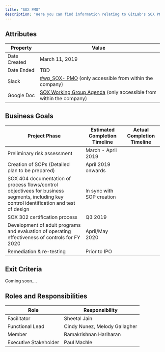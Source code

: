 ```yaml
---
title: "SOX PMO"
description: "Here you can find information relating to GitLab's SOX PMO. Learn more here!"
---
```


## Attributes

| Property | Value |
|----------|-------|
| Date Created | March 11, 2019 |
| Date Ended   | TBD |
| Slack        | [#wg_SOX- PMO](https://gitlab.slack.com/messages/CGV47EU85) (only accessible from within the company) |
| Google Doc   | [SOX Working Group Agenda](https://docs.google.com/presentation/d/1PS_eHsoJAsjOq2cwYG7I3iSLz8sG9Upck-o6JSr8sDQ/edit?usp=sharing) (only accessible from within the company) |

## Business Goals

| Project Phase  | Estimated Completion Timeline  | Actual Completion Timeline |
|---|---|---|
| Preliminary risk assessment | March - April 2019   | |
| Creation of SOPs (Detailed plan to be prepared)  | April 2019 onwards  | |
| SOX 404 documentation of process flows/control objectivees for business segments, including key control identification and test of design  | In sync with SOP creation  | |
| SOX 302 certification process  | Q3 2019  | |
| Development of aduit programs and evaluation of operating effectiveness of controls for FY 2020   | April/May 2020  | |
| Remediation & re-testing  | Prior to IPO  | |

## Exit Criteria

Coming soon....

## Roles and Responsibilities

| Role                  | Responsibility                                                          |
|-----------------------|-------------------------------------------------------------------------|
| Facilitator           | Sheetal Jain |
| Functional Lead       | Cindy Nunez, Melody Gallagher                                   |
| Member                | Ramakrishnan Hariharan                                          |
| Executive Stakeholder | Paul Machle |
